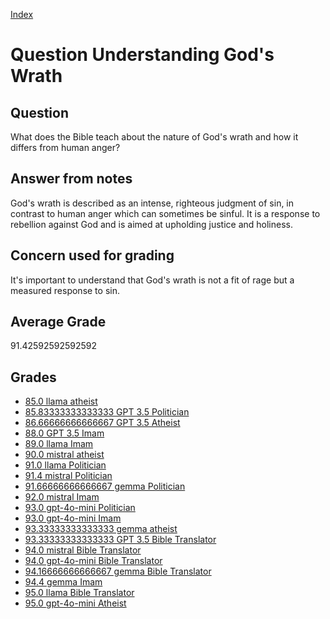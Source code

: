 
[Index](../../index.md)
# Question Understanding God's Wrath
## Question
What does the Bible teach about the nature of God's wrath and how it differs from human anger?

## Answer from notes
God's wrath is described as an intense, righteous judgment of sin, in contrast to human anger which can sometimes be sinful. It is a response to rebellion against God and is aimed at upholding justice and holiness.

## Concern used for grading
It's important to understand that God's wrath is not a fit of rage but a measured response to sin.

## Average Grade
91.42592592592592

## Grades
 * [85.0 llama atheist](../answers/llama_atheist/Understanding_God_s_Wrath.md)
 * [85.83333333333333 GPT 3.5 Politician](../answers/GPT_3.5_Politician/Understanding_God_s_Wrath.md)
 * [86.66666666666667 GPT 3.5 Atheist](../answers/GPT_3.5_Atheist/Understanding_God_s_Wrath.md)
 * [88.0 GPT 3.5 Imam](../answers/GPT_3.5_Imam/Understanding_God_s_Wrath.md)
 * [89.0 llama Imam](../answers/llama_Imam/Understanding_God_s_Wrath.md)
 * [90.0 mistral atheist](../answers/mistral_atheist/Understanding_God_s_Wrath.md)
 * [91.0 llama Politician](../answers/llama_Politician/Understanding_God_s_Wrath.md)
 * [91.4 mistral Politician](../answers/mistral_Politician/Understanding_God_s_Wrath.md)
 * [91.66666666666667 gemma Politician](../answers/gemma_Politician/Understanding_God_s_Wrath.md)
 * [92.0 mistral Imam](../answers/mistral_Imam/Understanding_God_s_Wrath.md)
 * [93.0 gpt-4o-mini Politician](../answers/gpt-4o-mini_Politician/Understanding_God_s_Wrath.md)
 * [93.0 gpt-4o-mini Imam](../answers/gpt-4o-mini_Imam/Understanding_God_s_Wrath.md)
 * [93.33333333333333 gemma atheist](../answers/gemma_atheist/Understanding_God_s_Wrath.md)
 * [93.33333333333333 GPT 3.5 Bible Translator](../answers/GPT_3.5_Bible_Translator/Understanding_God_s_Wrath.md)
 * [94.0 mistral Bible Translator](../answers/mistral_Bible_Translator/Understanding_God_s_Wrath.md)
 * [94.0 gpt-4o-mini Bible Translator](../answers/gpt-4o-mini_Bible_Translator/Understanding_God_s_Wrath.md)
 * [94.16666666666667 gemma Bible Translator](../answers/gemma_Bible_Translator/Understanding_God_s_Wrath.md)
 * [94.4 gemma Imam](../answers/gemma_Imam/Understanding_God_s_Wrath.md)
 * [95.0 llama Bible Translator](../answers/llama_Bible_Translator/Understanding_God_s_Wrath.md)
 * [95.0 gpt-4o-mini Atheist](../answers/gpt-4o-mini_Atheist/Understanding_God_s_Wrath.md)
